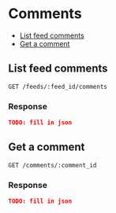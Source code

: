 # Comments

* [List feed comments](list-feed-comments)
* [Get a comment](get-a-comment)

## List feed comments

```
GET /feeds/:feed_id/comments
```

### Response

```json
TODO: fill in json
```

## Get a comment

```
GET /comments/:comment_id
```

### Response

```json
TODO: fill in json
```
